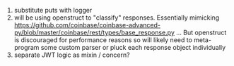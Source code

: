 1. substitute puts with logger
2. will be using openstruct to "classify" responses. Essentially mimicking https://github.com/coinbase/coinbase-advanced-py/blob/master/coinbase/rest/types/base_response.py ... But openstruct is discouraged for performance reasons so will likely need to meta-program some custom parser or pluck each response object individually 
3. separate JWT logic as mixin / concern?